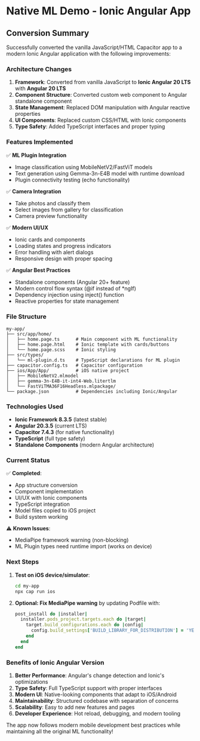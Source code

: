 # Native ML Demo - Ionic Angular App

## Conversion Summary

Successfully converted the vanilla JavaScript/HTML Capacitor app to a modern Ionic Angular application with the following improvements:

### Architecture Changes

1. **Framework**: Converted from vanilla JavaScript to **Ionic Angular 20 LTS** with **Angular 20 LTS**
2. **Component Structure**: Converted custom web component to Angular standalone component
3. **State Management**: Replaced DOM manipulation with Angular reactive properties
4. **UI Components**: Replaced custom CSS/HTML with Ionic components
5. **Type Safety**: Added TypeScript interfaces and proper typing

### Features Implemented

✅ **ML Plugin Integration**
- Image classification using MobileNetV2/FastViT models
- Text generation using Gemma-3n-E4B model with runtime download
- Plugin connectivity testing (echo functionality)

✅ **Camera Integration**
- Take photos and classify them
- Select images from gallery for classification
- Camera preview functionality

✅ **Modern UI/UX**
- Ionic cards and components
- Loading states and progress indicators
- Error handling with alert dialogs
- Responsive design with proper spacing

✅ **Angular Best Practices**
- Standalone components (Angular 20+ feature)
- Modern control flow syntax (@if instead of *ngIf)
- Dependency injection using inject() function
- Reactive properties for state management

### File Structure

```
my-app/
├── src/app/home/
│   ├── home.page.ts      # Main component with ML functionality
│   ├── home.page.html    # Ionic template with cards/buttons
│   └── home.page.scss    # Ionic styling
├── src/types/
│   └── ml-plugin.d.ts    # TypeScript declarations for ML plugin
├── capacitor.config.ts   # Capacitor configuration
├── ios/App/App/          # iOS native project
│   ├── MobileNetV2.mlmodel
│   ├── gemma-3n-E4B-it-int4-Web.litertlm
│   └── FastViTMA36F16Headless.mlpackage/
└── package.json          # Dependencies including Ionic/Angular
```

### Technologies Used

- **Ionic Framework 8.3.5** (latest stable)
- **Angular 20.3.5** (current LTS)
- **Capacitor 7.4.3** (for native functionality)
- **TypeScript** (full type safety)
- **Standalone Components** (modern Angular architecture)

### Current Status

✅ **Completed**:
- App structure conversion
- Component implementation
- UI/UX with Ionic components
- TypeScript integration
- Model files copied to iOS project
- Build system working

⚠️ **Known Issues**:
- MediaPipe framework warning (non-blocking)
- ML Plugin types need runtime import (works on device)

### Next Steps

1. **Test on iOS device/simulator**:
   ```bash
   cd my-app
   npx cap run ios
   ```

2. **Optional: Fix MediaPipe warning** by updating Podfile with:
   ```ruby
   post_install do |installer|
     installer.pods_project.targets.each do |target|
       target.build_configurations.each do |config|
         config.build_settings['BUILD_LIBRARY_FOR_DISTRIBUTION'] = 'YES'
       end
     end
   end
   ```

### Benefits of Ionic Angular Version

1. **Better Performance**: Angular's change detection and Ionic's optimizations
2. **Type Safety**: Full TypeScript support with proper interfaces
3. **Modern UI**: Native-looking components that adapt to iOS/Android
4. **Maintainability**: Structured codebase with separation of concerns
5. **Scalability**: Easy to add new features and pages
6. **Developer Experience**: Hot reload, debugging, and modern tooling

The app now follows modern mobile development best practices while maintaining all the original ML functionality!